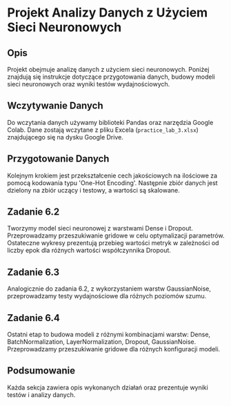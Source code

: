# Projekt Analizy Danych z Użyciem Sieci Neuronowych

## Opis

Projekt obejmuje analizę danych z użyciem sieci neuronowych. Poniżej znajdują się instrukcje dotyczące przygotowania danych, budowy modeli sieci neuronowych oraz wyniki testów wydajnościowych.

## Wczytywanie Danych

Do wczytania danych używamy biblioteki Pandas oraz narzędzia Google Colab. Dane zostają wczytane z pliku Excela (`practice_lab_3.xlsx`) znajdującego się na dysku Google Drive.

## Przygotowanie Danych

Kolejnym krokiem jest przekształcenie cech jakościowych na ilościowe za pomocą kodowania typu 'One-Hot Encoding'. Następnie zbiór danych jest dzielony na zbiór uczący i testowy, a wartości są skalowane.

## Zadanie 6.2

Tworzymy model sieci neuronowej z warstwami Dense i Dropout. Przeprowadzamy przeszukiwanie gridowe w celu optymalizacji parametrów. Ostateczne wykresy prezentują przebieg wartości metryk w zależności od liczby epok dla różnych wartości współczynnika Dropout.

## Zadanie 6.3

Analogicznie do zadania 6.2, z wykorzystaniem warstw GaussianNoise, przeprowadzamy testy wydajnościowe dla różnych poziomów szumu.

## Zadanie 6.4

Ostatni etap to budowa modeli z różnymi kombinacjami warstw: Dense, BatchNormalization, LayerNormalization, Dropout, GaussianNoise. Przeprowadzamy przeszukiwanie gridowe dla różnych konfiguracji modeli.

## Podsumowanie

Każda sekcja zawiera opis wykonanych działań oraz prezentuje wyniki testów i analizy danych.
